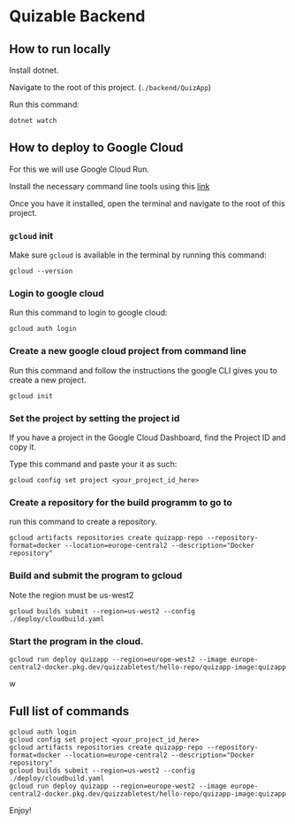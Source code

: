 # Quizable Backend 

## How to run locally 

Install dotnet.

Navigate to the root of this project. (`./backend/QuizApp`)

Run this command: 

```shell
dotnet watch
```

## How to deploy to Google Cloud

For this we will use Google Cloud Run. 

Install the necessary command line tools using this [link](https://cloud.google.com/sdk/docs/install)

Once you have it installed, open the terminal and navigate to the root of this project.

### `gcloud` init

Make sure `gcloud` is available in the terminal by running this command: 

```shell
gcloud --version
```

### Login to google cloud 

Run this command to login to google cloud: 

```shell
gcloud auth login
```

### Create a new google cloud project from command line

Run this command and follow the instructions the google CLI gives you to create a new project.

```
gcloud init
```

### Set the project by setting the project id

If you have a project in the Google Cloud Dashboard, find the Project ID and copy it. 

Type this command and paste your it as such: 

```shell 
gcloud config set project <your_project_id_here>
```

### Create a repository for the build programm to go to

run this command to create a repository.

```shell
gcloud artifacts repositories create quizapp-repo --repository-format=docker --location=europe-central2 --description="Docker repository"
```

### Build and submit the program to gcloud

Note the region must be us-west2

```shell 
gcloud builds submit --region=us-west2 --config ./deploy/cloudbuild.yaml
```

### Start the program in the cloud.

```shell
gcloud run deploy quizapp --region=europe-west2 --image europe-central2-docker.pkg.dev/quizzabletest/hello-repo/quizapp-image:quizapp
```

w

## Full list of commands

```shell 
gcloud auth login
gcloud config set project <your_project_id_here>
gcloud artifacts repositories create quizapp-repo --repository-format=docker --location=europe-central2 --description="Docker repository"
gcloud builds submit --region=us-west2 --config ./deploy/cloudbuild.yaml
gcloud run deploy quizapp --region=europe-west2 --image europe-central2-docker.pkg.dev/quizzabletest/hello-repo/quizapp-image:quizapp
```

Enjoy!


<!-- Add how to deploy on dedicated server with docker infrastructure -->
